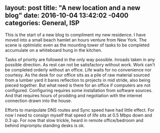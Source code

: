 layout: post
title:  "A new location and a new blog"
date:   2016-10-04 13:42:02 -0400
categories: General, ISP
---

This is the start of a new blog to compliment my new residence. I have moved into a small beach hamlet an hours venture from New York. The scene is optimistic even as the mounting tower of tasks to be completed accumulate on a whiteboard hung in the kitchen.

Tasks of priority are followed in the only way possible. Inroads taken in any possible direction. As rest can not be satisfactory without work. Work can't be completed orderly without an office. Life waits for no convenience nor courtesy. As the desk for our office sits as a pile of raw material sourced from a lumber yard it bares reflection to projects in mid stride, also being pieced together. But what need is there for an office if computers are not configured. Configuring requires some installation from software sources. And that requires hours of prodding and negotiation with the internet connection drawn into the house.

Efforts to manipulate DNS routes and Sync speed have had little effect. For now I need to consign myself that speed of life sits at 0.5 Mbps down and 0.3 up. For now that slow trickle, heard in remote office/bedroom and behind impromptu standing desks is ok.
